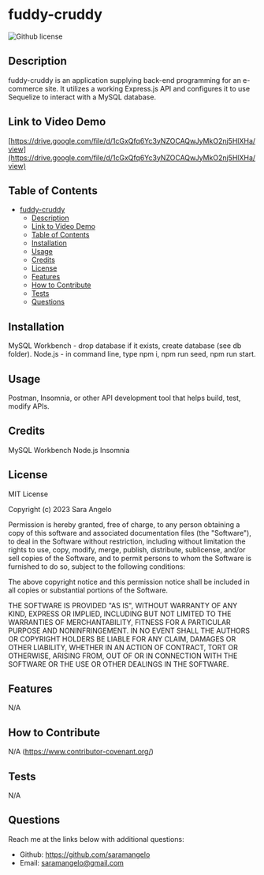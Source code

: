 # fuddy-cruddy 
![Github license](https://img.shields.io/static/v1?label=License&message=MIT&color=brightgreen)

## Description 
fuddy-cruddy is an application supplying back-end programming for an e-commerce site. It utilizes a working Express.js API and configures it to use Sequelize to interact with a MySQL database.

## Link to Video Demo
[https://drive.google.com/file/d/1cGxQfq6Yc3yNZOCAQwJyMkO2nj5HlXHa/view](https://drive.google.com/file/d/1cGxQfq6Yc3yNZOCAQwJyMkO2nj5HlXHa/view)
  
## Table of Contents
    
- [fuddy-cruddy](#fuddy-cruddy)
  - [Description](#description)
  - [Link to Video Demo](#link-to-video-demo)
  - [Table of Contents](#table-of-contents)
  - [Installation](#installation)
  - [Usage](#usage)
  - [Credits](#credits)
  - [License](#license)
  - [Features](#features)
  - [How to Contribute](#how-to-contribute)
  - [Tests](#tests)
  - [Questions](#questions)
  
## Installation
MySQL Workbench - drop database if it exists, create database (see db folder). 
Node.js - in command line, type npm i, npm run seed, npm run start.
  
  
## Usage
Postman, Insomnia, or other API development tool that helps build, test, modify APIs.
   
  
## Credits
MySQL Workbench
Node.js
Insomnia


## License
MIT License

Copyright (c) 2023 Sara Angelo

Permission is hereby granted, free of charge, to any person obtaining a copy
of this software and associated documentation files (the "Software"), to deal
in the Software without restriction, including without limitation the rights
to use, copy, modify, merge, publish, distribute, sublicense, and/or sell
copies of the Software, and to permit persons to whom the Software is
furnished to do so, subject to the following conditions:

The above copyright notice and this permission notice shall be included in all
copies or substantial portions of the Software.

THE SOFTWARE IS PROVIDED "AS IS", WITHOUT WARRANTY OF ANY KIND, EXPRESS OR
IMPLIED, INCLUDING BUT NOT LIMITED TO THE WARRANTIES OF MERCHANTABILITY,
FITNESS FOR A PARTICULAR PURPOSE AND NONINFRINGEMENT. IN NO EVENT SHALL THE
AUTHORS OR COPYRIGHT HOLDERS BE LIABLE FOR ANY CLAIM, DAMAGES OR OTHER
LIABILITY, WHETHER IN AN ACTION OF CONTRACT, TORT OR OTHERWISE, ARISING FROM,
OUT OF OR IN CONNECTION WITH THE SOFTWARE OR THE USE OR OTHER DEALINGS IN THE
SOFTWARE.



## Features
N/A


## How to Contribute
N/A
(https://www.contributor-covenant.org/)
  

## Tests
N/A
  

## Questions
Reach me at the links below with additional questions:
- Github: https://github.com/saramangelo
- Email: saramangelo@gmail.com
